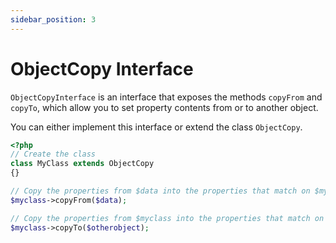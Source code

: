 ```yaml
---
sidebar_position: 3
---
```


# ObjectCopy Interface 

`ObjectCopyInterface` is an interface that exposes the methods `copyFrom` and `copyTo`, which allow you to set property contents from or to another object.

You can either implement this interface or extend the class `ObjectCopy`.

```php
<?php
// Create the class
class MyClass extends ObjectCopy
{}

// Copy the properties from $data into the properties that match on $myclass
$myclass->copyFrom($data);

// Copy the properties from $myclass into the properties that match on $otherObject
$myclass->copyTo($otherobject);
```
